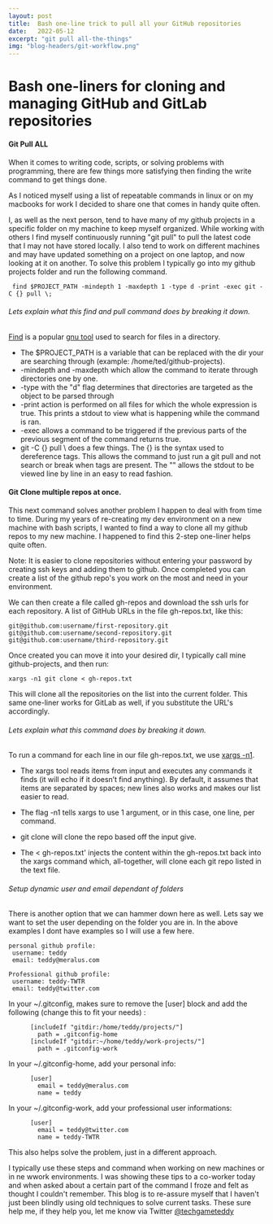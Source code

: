 ```yaml
---
layout: post
title:  Bash one-line trick to pull all your GitHub repositories
date:   2022-05-12
excerpt: "git pull all-the-things"  
img: "blog-headers/git-workflow.png" 
---
```

# Bash one-liners for cloning and managing GitHub and GitLab repositories
 
#### Git Pull ALL 
When it comes to writing code, scripts, or solving problems with programming, there are few things more satisfying then finding the write command to get things done. 

As I noticed myself using a list of repeatable commands in linux or on my macbooks for work I decided to share one that comes in handy quite often. 

I, as well as the next person, tend to have many of my github projects in a specific folder on my machine to keep myself organized. While working with others I find myself continuously running "git pull" to pull the latest code that I may not have stored locally. I also tend to work on different machines and may have updated something on a project on one laptop, and now looking at it on another. To solve this problem I typically go into my github projects folder and run the following command. 

```
 find $PROJECT_PATH -mindepth 1 -maxdepth 1 -type d -print -exec git -C {} pull \; 
```

###### Lets explain what this find and pull command does by breaking it down. 
[Find](https://man7.org/linux/man-pages/man1/find.1.html) is a popular [gnu tool](http://www.gnu.org/software/findutils/) used to search for files in a directory. 
- The $PROJECT_PATH is a variable that can be replaced with the dir your are searching through (example: /home/ted/github-projects). 
- -mindepth and -maxdepth which allow the command to iterate through directories one by one. 
- -type with the "d" flag determines that directories are targeted as the object to be parsed through
-  -print action is performed on all files for which the whole expression is true. This prints a stdout to view what is happening while the command is ran. 
- -exec allows a command to be triggered if the previous parts of the previous segment of the command returns true. 
- git -C {} pull \ does a few things. The {} is the syntax used to dereference tags. This allows the command to just run a git pull and not search or break when tags are present. The "\" allows the stdout to be viewed line by line in an easy to read fashion. 


#### Git Clone multiple repos at once. 
This next command solves another problem I happen to deal with from time to time. During my years of re-creating my dev environment on a new machine with bash scripts, I wanted to find a way to clone all my github repos to my new machine. I happened to find this 2-step one-liner helps quite often. 

Note: It is easier to clone repositories without entering your password by creating ssh keys and adding them to github. Once completed you can create a list of the github repo's you work on the most and need in your environment. 

We can then create a file called gh-repos and download the ssh urls for each repository. 
A list of GitHub URLs in the file gh-repos.txt, like this:
```
git@github.com:username/first-repository.git
git@github.com:username/second-repository.git
git@github.com:username/third-repository.git
``` 

Once created you can move it into your desired dir, I typically call mine github-projects, and then run:

```
xargs -n1 git clone < gh-repos.txt
```

This will clone all the repositories on the list into the current folder. This same one-liner works for GitLab as well, if you substitute the URL's accordingly.

###### Lets explain what this command does by breaking it down. 
 
To run a command for each line in our file gh-repos.txt, we use [xargs -n1](https://www.man7.org/linux/man-pages/man1/xargs.1.html). 

- The xargs tool reads items from input and executes any commands it finds (it will echo if it doesn’t find anything).
 By default, it assumes that items are separated by spaces; new lines also works and makes our list easier to read. 

- The flag -n1 tells xargs to use 1 argument, or in this case, one line, per command.

- git clone will clone the repo based off the input give. 
- The < gh-repos.txt' injects the content within the gh-repos.txt back into the xargs command which, all-together, will clone each git repo listed in the text file. 

###### Setup dynamic user and email dependant of folders 

There is another option that we can hammer down here as well. Lets say we want to set the user depending on the folder you are in. In the above examples 
I dont have examples so I will use a few here. 
```
personal github profile: 
 username: teddy
 email: teddy@meralus.com

Professional github profile: 
 username: teddy-TWTR
 email: teddy@twitter.com 
```

In your ~/.gitconfig, makes sure to remove the [user] block and add the following (change this to fit your needs) :
```
      [includeIf "gitdir:/home/teddy/projects/"]
      	path = .gitconfig-home
      [includeIf "gitdir:~/home/teddy/work-projects/"]
      	path = .gitconfig-work
````
In your ~/.gitconfig-home, add your personal info:
```
      [user]
      	email = teddy@meralus.com
      	name = teddy
````
 In your ~/.gitconfig-work, add your professional user informations:
```
      [user]
      	email = teddy@twitter.com 
      	name = teddy-TWTR
```
This also helps solve the problem, just in a different approach. 


I typically use these steps and command when working on new machines or in ne wwork environments. I was showing these tips to a co-worker today and when asked about a certain part of the command I froze and felt as thought I couldn't remember. This blog is to re-assure myself that I haven't just been blindly using old techniques to solve current tasks. These sure help me, if they help you, let me know via Twitter [@techgameteddy](https://www.twitter.com/techgameteddy)

 
    
